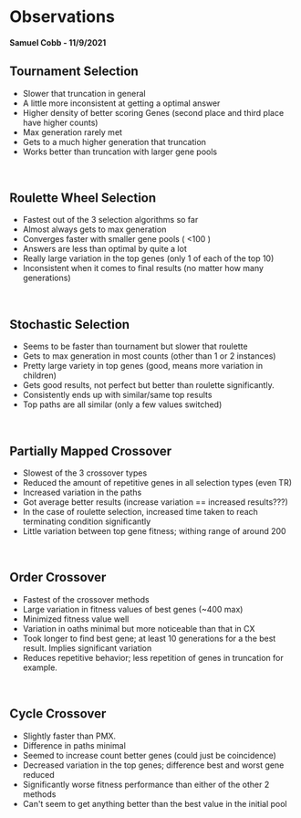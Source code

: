 # Observations
#### Samuel Cobb - 11/9/2021

## Tournament Selection
 - Slower that truncation in general
 - A little more inconsistent at getting a optimal answer 
 - Higher density of better scoring Genes (second place and third place have higher counts)
 - Max generation rarely met
 - Gets to a much higher generation that truncation
 - Works better than truncation with larger gene pools

<br>

## Roulette Wheel Selection
 - Fastest out of the 3 selection algorithms so far
 - Almost always gets to max generation
 - Converges faster with smaller gene pools ( <100 )
 - Answers are less than optimal by quite a lot
 - Really large variation in the top genes (only 1 of each of the top 10)
 - Inconsistent when it comes to final results (no matter how many generations)

<br>

## Stochastic Selection
 - Seems to be faster than tournament but slower that roulette 
 - Gets to max generation in most counts (other than 1 or 2 instances)
 - Pretty large variety in top genes (good, means more variation in children)
 - Gets good results, not perfect but better than roulette significantly.
 - Consistently ends up with similar/same top results
 - Top paths are all similar (only a few values switched)


<br>

## Partially Mapped Crossover
 - Slowest of the 3 crossover types
 - Reduced the amount of repetitive genes in all selection types (even TR)
 - Increased variation in the paths
 - Got average better results (increase variation == increased results???)
 - In the case of roulette selection, increased time taken to reach terminating condition significantly
 - Little variation between top gene fitness; withing range of around 200


<br>

## Order Crossover
 - Fastest of the crossover methods
 - Large variation in fitness values of best genes (~400 max)
 - Minimized fitness value well
 - Variation in oaths minimal but more noticeable than that in CX
 - Took longer to find best gene; at least 10 generations for a the best result. Implies significant variation
 - Reduces repetitive behavior; less repetition of genes in truncation for example.

<br>

## Cycle Crossover
 - Slightly faster than PMX.
 - Difference in paths minimal
 - Seemed to increase count better genes (could just be coincidence)
 - Decreased variation in the top genes; difference best and worst gene reduced
 - Significantly worse fitness performance than either of the other 2 methods
 - Can't seem to get anything better than the best value in the initial pool